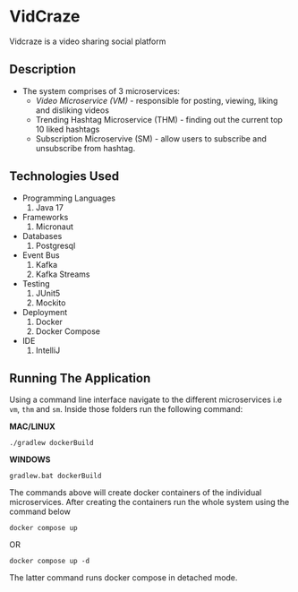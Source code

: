# VidCraze

Vidcraze is a video sharing social platform

## Description

- The system comprises of 3 microservices:
  - *Video Microservice (VM)* - responsible for posting, viewing, liking and disliking videos
  - Trending Hashtag Microservice (THM) - finding out the current top 10 liked hashtags
  - Subscription Microservive (SM) - allow users to subscribe and
    unsubscribe from hashtag.

## Technologies Used

- Programming Languages
  1. Java 17
- Frameworks
  1. Micronaut
- Databases
  1. Postgresql
- Event Bus
  1. Kafka
  2. Kafka Streams
- Testing
  1. JUnit5
  2. Mockito
- Deployment
  1. Docker
  2. Docker Compose
- IDE
  1. IntelliJ

## Running The Application

Using a command line interface navigate to the different microservices i.e `vm`, `thm` and `sm`.
Inside those folders run the following command:

**MAC/LINUX**

```text
./gradlew dockerBuild
```

**WINDOWS**

```text
gradlew.bat dockerBuild
```

The commands above will create docker containers of the individual microservices.
After creating the containers run the whole system using the command below

```text
docker compose up
```

OR

```text
docker compose up -d
```

The latter command runs docker compose in detached mode.